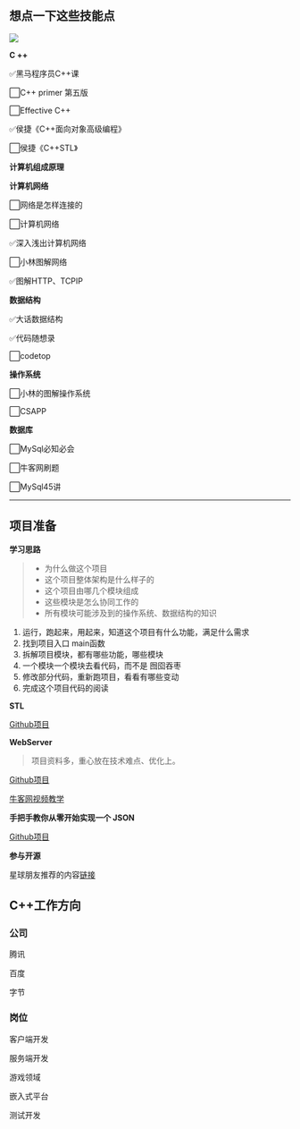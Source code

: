 ## 想点一下这些技能点


![](http://pic.shixiaocaia.fun/202207060805521.png)

**C ++**

✅黑马程序员C++课

⬜C++ primer 第五版

⬜Effective C++

✅侯捷《C++面向对象高级编程》

⬜侯捷《C++STL》

**计算机组成原理**



**计算机网络**

⬜网络是怎样连接的

⬜计算机网络

✅深入浅出计算机网络

⬜小林图解网络

✅图解HTTP、TCPIP

**数据结构**

✅大话数据结构

✅代码随想录

⬜codetop

**操作系统**

⬜小林的图解操作系统

⬜CSAPP

**数据库**

⬜MySql必知必会

⬜牛客网刷题

⬜MySql45讲

---

## 项目准备

**学习思路**

> - 为什么做这个项目
> - 这个项目整体架构是什么样子的
> - 这个项目由哪几个模块组成
> - 这些模块是怎么协同工作的
> - 所有模块可能涉及到的操作系统、数据结构的知识

1. 运行，跑起来，用起来，知道这个项目有什么功能，满足什么需求 
2.  找到项目入口 main函数 
3.  拆解项目模块，都有哪些功能，哪些模块 
4.  一个模块一个模块去看代码，而不是 囫囵吞枣
5.  修改部分代码，重新跑项目，看看有哪些变动 
6.  完成这个项目代码的阅读

**STL**

[Github项目](https://github.com/Alinshans/MyTinySTL)

**WebServer**

> 项目资料多，重心放在技术难点、优化上。

[Github项目](https://github.com/qinguoyi/TinyWebServer)

[牛客网视频教学](https://www.nowcoder.com/courses/cover/live/504)

**手把手教你从零开始实现一个 JSON**

[Github项目](https://github.com/miloyip/json-tutorial)

**参与开源**

星球朋友推荐的内容[链接](https://erdengk.github.io/gsoc-analyse/)

## C++工作方向

### 公司

腾讯

百度

字节

### 岗位

客户端开发

服务端开发

游戏领域

嵌入式平台

测试开发
